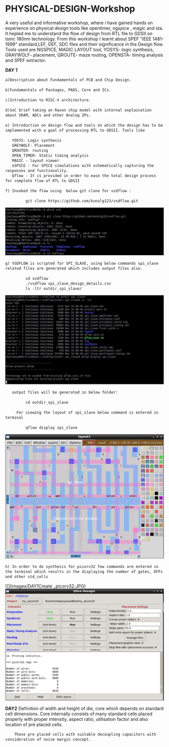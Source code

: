 # PHYSICAL-DESIGN-Workshop
A very useful and informative workshop, where i have gained hands on experience on physical design tools like opentimer, ngspice , magic and sta. It hepled me to understand the flow of design from RTL file to GDSII on tsmc 180nm technology. From this workshop I learnt about SPEF "IEEE 1481-1999" standard,LEF, DEF, SDC files and their significance in the Design flow. Tools used are NGSPICE, MAGIC LAYOUT tool, YOSYS- logic synthesis, GRAYWOLF- placement, QROUTE- maze routing, OPENSTA- timing analysis and SPEF extractor.


**DAY 1** 
    
    a)Description about Fundamentals of PCB and Chip Design.
    
    b)Fundamentals of Packages, PADS, Core and ICs.
    
    c)Introduction to RISC-V architecture.
    
    d)SoC brief taking an Raven chip model with internal explaination about SRAM, ADCs and other Analog IPs.
    
    e) Introduction on design flow and tools on which the design has to be implemented with a goal of processing RTL to GDSII. Tools like 
    
       YOSYS- Logic synthesis
       GREYWOLF- Placement 
       QROUTER- routing
       OPEN_TIMER- Static timing analysis
       MAGIC - layout viewer
       eSPICE - For SPICE simulations with schematically capturing the responses and functionality.
       Qflow - It is provided in order to ease the total design process for complete flow of RTL to GDSII 
       
    f) Invoked the flow using  below git clone for vsdflow : 
            
             git clone https://github.com/kunalg123/vsdflow.git
             
 ![](images/1.vsdflow.JPG)
 
    g) VSDFLOW is scripted for SPI_SLAVE, using below commands spi_slave related files are generated which includes output files also.
        
             cd vsdflow
             ./vsdflow spi_slave_design_details.csv
             ls -ltr outdir_spi_slave/
  ![](images/DAY1spi_output.JPG)
        
       output files will be generated in below folder:
             
             cd outdir_spi_slave
         
         For viewing the layout of spi_slave below command is entered in terminal
             
             qflow display spi_slave
  
  ![](images/DAY1layout_spi.JPG)
  
    h) In order to do synthesis for picorv32 few commands are entered in the terminal which results in the displaying the number of gates, DFFs and other std_cells
  ![](images/DAY1Create _picorv32.JPG)
  ![](images/DAY1synthesis_statistics_of_picorv32.JPG)
  
**DAY2**
        Definition of width and height of die, core which depends on standard cell dimensions. Core internally consists of many standard cells placed properly with proper intensity, aspect ratio, utilisation factor and also location of pre placed cells.
        
        These pre placed cells with suitable decoupling capacitors with consideration of noise margin concept.
  
 
